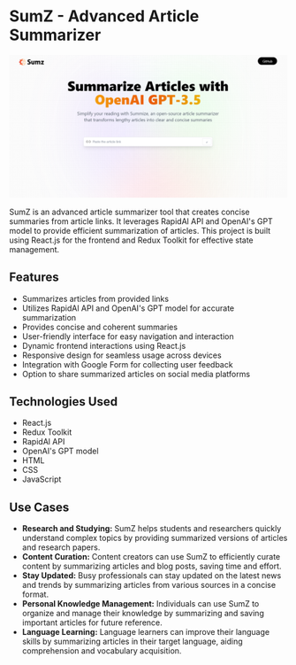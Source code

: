 # SumZ - Advanced Article Summarizer

![SumZ Logo](SumZ.png)

SumZ is an advanced article summarizer tool that creates concise summaries from article links. It leverages RapidAl API and OpenAI's GPT model to provide efficient summarization of articles. This project is built using React.js for the frontend and Redux Toolkit for effective state management.

## Features

- Summarizes articles from provided links
- Utilizes RapidAl API and OpenAI's GPT model for accurate summarization
- Provides concise and coherent summaries
- User-friendly interface for easy navigation and interaction
- Dynamic frontend interactions using React.js
- Responsive design for seamless usage across devices
- Integration with Google Form for collecting user feedback
- Option to share summarized articles on social media platforms

## Technologies Used

- React.js
- Redux Toolkit
- RapidAl API
- OpenAI's GPT model
- HTML
- CSS
- JavaScript

## Use Cases

- **Research and Studying:** SumZ helps students and researchers quickly understand complex topics by providing summarized versions of articles and research papers.
- **Content Curation:** Content creators can use SumZ to efficiently curate content by summarizing articles and blog posts, saving time and effort.
- **Stay Updated:** Busy professionals can stay updated on the latest news and trends by summarizing articles from various sources in a concise format.
- **Personal Knowledge Management:** Individuals can use SumZ to organize and manage their knowledge by summarizing and saving important articles for future reference.
- **Language Learning:** Language learners can improve their language skills by summarizing articles in their target language, aiding comprehension and vocabulary acquisition.

